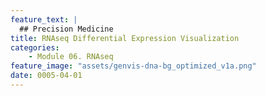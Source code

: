 ```yaml
---
feature_text: |
  ## Precision Medicine
title: RNAseq Differential Expression Visualization
categories:
    - Module 06. RNAseq
feature_image: "assets/genvis-dna-bg_optimized_v1a.png"
date: 0005-04-01
---
```


